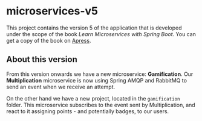 # microservices-v5

This project contains the version 5 of the application that is developed under the scope of the book *Learn Microservices with Spring Boot*. You can get a copy of the book on [Apress](http://www.apress.com/gp/book/9781484231647).

## About this version

From this version onwards we have a new microservice: **Gamification**. Our **Multiplication** microservice 
is now using Spring AMQP and RabbitMQ to send an event when we receive an attempt.

On the other hand we have a new project, located in the `gamification` folder. This microservice subscribes to
the event sent by Multiplication, and react to it assigning points - and potentially badges, to our users.
